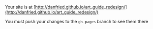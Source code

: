 
Your site is at [http://danfried.github.io/art_guide_redesign/](http://danfried.github.io/art_guide_redesign/)

You must push your changes to the `gh-pages` branch to see them there
